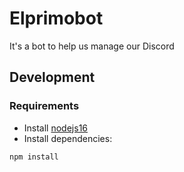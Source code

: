 # Elprimobot

It's a bot to help us manage our Discord

## Development

### Requirements

* Install [nodejs16](https://nodejs.org/download/release/latest-v16.x/)
* Install dependencies:
```bash
npm install
```
